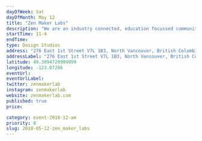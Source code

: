 ```yaml
---
dayOfWeek: Sat
dayOfMonth: May 12
title: "Zen Maker Labs"
description: "We are an industry connected, education focussed community hub consisting of a maker lab, a print and digital design agency, and a business incubator and co-working space.We will open up the maker stations for all ages but with a focus on kids for later cutting, 3-d design and 3-d printing, jewelry design and poster making."
startTime: 11-4
endTime: 
type: Design Studios
address: "276 East 1st Street V7L 1B3, North Vancouver, British Columbia, Canada, Vancouver, BC, Canada"
addressLabel: "276 East 1st Street V7L 1B3, North Vancouver, British Columbia, Canada"
latitude: 49.3094729999999
longitude: -123.07286
eventUrl: 
eventUrlLabel: 
twitter: zenmakerlab
instagram: zenmakerlab
website: zenmakerlab.com
published: true
price: 

category: event-2018-12-am
priority: 0
slug: 2018-05-12-zen_maker_labs
---
```

